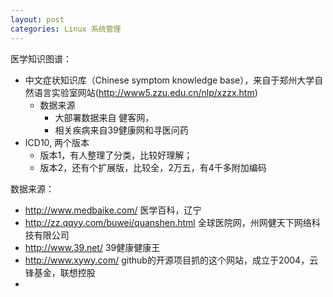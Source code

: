 ```yaml
---
layout: post
categories: Linux 系统管理
---
```


医学知识图谱：

- 中文症状知识库（Chinese symptom knowledge base），来自于郑州大学自然语言实验室网站(http://www5.zzu.edu.cn/nlp/xzzx.htm)
  - 数据来源
    - 大部署数据来自 健客网，
    - 相关疾病来自39健康网和寻医问药
- ICD10, 两个版本
  - 版本1，有人整理了分类，比较好理解；
  - 版本2，还有个扩展版，比较全，2万五，有4千多附加编码


数据来源：

- http://www.medbaike.com/ 医学百科，辽宁
- http://zz.qqyy.com/buwei/quanshen.html  全球医院网，州网健天下网络科技有限公司
- http://www.39.net/ 39健康健康王
- http://www.xywy.com/  github的开源项目抓的这个网站，成立于2004，云锋基金，联想控股
- 

